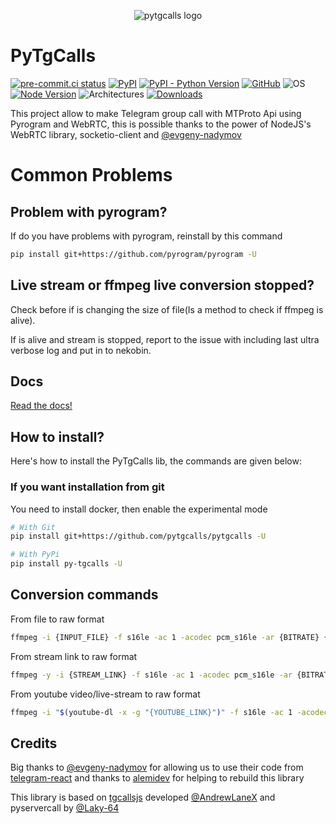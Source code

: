 <p align="center">
  <img src="https://user-images.githubusercontent.com/32808683/111091141-62473b00-8508-11eb-9c05-3e0fd4a21af3.png" alt="pytgcalls logo" />
</p>

# PyTgCalls

[![pre-commit.ci status][pre-commit.ci-badge]][pre-commit.ci]
[![PyPI](https://img.shields.io/pypi/v/py-tgcalls.svg?style=flat)](https://pypi.org/project/py-tgcalls/)
[![PyPI - Python Version](https://img.shields.io/pypi/pyversions/py-tgcalls)](https://www.python.org/)
[![GitHub](https://img.shields.io/github/license/pytgcalls/pytgcalls)](https://github.com/pytgcalls/pytgcalls/blob/master/LICENSE)
![OS](https://img.shields.io/badge/platform-Linux%20%7C%20WSL2.0%20%7C%20Windows%20%7C%20macOS-lightgrey)
[![Node Version](https://img.shields.io/badge/node-%3E%20%3D%2015.0.0%20-brightgreen)](https://nodejs.org/it/)
![Architectures](https://img.shields.io/badge/architectures-x86__64%20%7C%20arm64v8%20%7C%20win__amd64%20%7C%20darwin__x64-blue)
[![Downloads](https://pepy.tech/badge/py-tgcalls)](https://pepy.tech/project/py-tgcalls)

This project allow to make Telegram group call with MTProto Api using Pyrogram and WebRTC, this is possible thanks to the power of NodeJS's WebRTC library, socketio-client and [@evgeny-nadymov]

# Common Problems

## Problem with pyrogram?
If do you have problems with pyrogram, reinstall by this command
``` bash
pip install git+https://github.com/pyrogram/pyrogram -U
```

## Live stream or ffmpeg live conversion stopped?
Check before if is changing the size of file(Is a method to check if ffmpeg is alive).

If is alive and stream is stopped, report to the issue with including last ultra verbose log and put in to nekobin.

## Docs

[Read the docs!][docs]

## How to install?

Here's how to install the PyTgCalls lib, the commands are given below:

### If you want installation from git
You need to install docker, then enable the experimental mode

``` bash
# With Git
pip install git+https://github.com/pytgcalls/pytgcalls -U

# With PyPi
pip install py-tgcalls -U
```

## Conversion commands

From file to raw format
``` bash
ffmpeg -i {INPUT_FILE} -f s16le -ac 1 -acodec pcm_s16le -ar {BITRATE} {OUTPUT_FILE}
```

From stream link to raw format
``` bash
ffmpeg -y -i {STREAM_LINK} -f s16le -ac 1 -acodec pcm_s16le -ar {BITRATE} {OUTPUT_FILE}
```

From youtube video/live-stream to raw format
``` bash
ffmpeg -i "$(youtube-dl -x -g "{YOUTUBE_LINK}")" -f s16le -ac 1 -acodec pcm_s16le -ar {BITRATE} {OUTPUT_FILE}
```

## Credits

Big thanks to [@evgeny-nadymov] for allowing us to use their code from [telegram-react] and thanks
to [alemidev] for helping to rebuild this library

This library is based on [tgcallsjs] developed [@AndrewLaneX] and pyservercall by [@Laky-64]

[pre-commit.ci-badge]: https://results.pre-commit.ci/badge/github/pytgcalls/pytgcalls/master.svg
[pre-commit.ci]: https://results.pre-commit.ci/latest/github/pytgcalls/pytgcalls/master
[docs]: https://pytgcalls.github.io/
[@evgeny-nadymov]: https://github.com/evgeny-nadymov/
[@AndrewLaneX]: https://github.com/AndrewLaneX/
[telegram-react]: https://github.com/evgeny-nadymov/telegram-react/
[tgcallsjs]: https://github.com/tgcallsjs/tgcalls
[pyservercall]: https://github.com/pytgcalls/pyservercall/
[@Laky-64]: https://github.com/Laky-64/
[alemidev]: https://github.com/alemidev/
